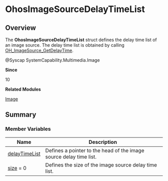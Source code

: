 # OhosImageSourceDelayTimeList


## Overview

The **OhosImageSourceDelayTimeList** struct defines the delay time list of an image source. The delay time list is obtained by calling [OH_ImageSource_GetDelayTime](image.md#oh_imagesource_getdelaytime).

\@Syscap SystemCapability.Multimedia.Image

**Since**

10

**Related Modules**

[Image](image.md)


## Summary


### Member Variables

| Name| Description| 
| -------- | -------- |
| [delayTimeList](image.md#delaytimelist) | Defines a pointer to the head of the image source delay time list.| 
| [size](image.md#size-47) = 0 | Defines the size of the image source delay time list.| 
